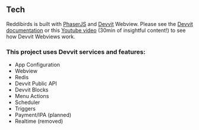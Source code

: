 ## Tech

Reddibirds is built with [PhaserJS](https://phaser.io/) and [Devvit](https://developers.reddit.com/docs) Webview.
Please see the [Devvit documentation](https://developers.reddit.com/docs) or this [Youtube video](https://www.youtube.com/watch?v=BhbWn8TnXvo) (30min of insightful content!) to see how Devvit Webviews work.

### This project uses Devvit services and features:

- App Configuration
- Webview
- Redis
- Devvit Public API
- Devvit Blocks
- Menu Actions
- Scheduler
- Triggers
- Payment/IPA (planned)
- Realtime (removed)

